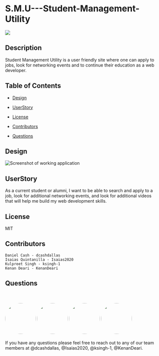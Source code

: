 
# S.M.U---Student-Management-Utility

<p>
<a>
<img src="https://img.shields.io/badge/License-MIT-blueviolet"/></a>
</p>

## Description 

Student Management Utility is a user friendly site where one can apply to jobs, look for networking events and to continue their education as a web developer. 

## Table of Contents

* [Design](#Design)

* [UserStory](#UserStory)

* [License](#License)

* [Contributors](#Contributors)

* [Questions](#Questions)

## Design 

![Screenshot of working application](/)

## UserStory

As a current student or alumni, I want to be able to search and apply to a job, look for additional networking events, and look for additional videos that will help me build my web development skills.  

## License

MIT

## Contributors

```
Daniel Cash - dcashdallas
Isaias Quintanilla - Isaias2020
Kulpreet Singh - ksingh-1
Kenan Deari - KenanDeari
```

## Questions

<br><br>
<img src="https://avatars.githubusercontent.com/u/60990838?" height="100" style="border-radius:50%">
<img src="https://avatars.githubusercontent.com/u/59813695?" height="100" style="border-radius:50%">
<img src="https://avatars.githubusercontent.com/u/62266210?" height="100" style="border-radius:50%">
<img src="https://avatars.githubusercontent.com/u/61893505?" height="100" style="border-radius:50%">
<br><br>
If you have any questions please feel free to reach out to any of our team members at @dcashdallas, @Isaias2020, @ksingh-1, @KenanDeari. 

